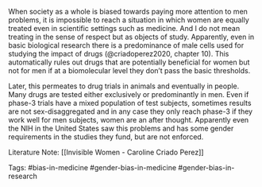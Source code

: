When society as a whole is biased towards paying more attention to men problems, it is impossible to reach a situation in which women are equally treated even in scientific settings such as medicine. And I do not mean treating in the sense of respect but as objects of study. Apparently, even in basic biological research there is a predominance of male cells used for studying the impact of drugs (@criadoperez2020, chapter 10). This automatically rules out drugs that are potentially beneficial for women but not for men if at a biomolecular level they don’t pass the basic thresholds. 

Later, this permeates to drug trials in animals and eventually in people. Many drugs are tested either exclusively or predominantly in men. Even if phase-3 trials have a mixed population of test subjects, sometimes results are not sex-disaggregated and in any case they only reach phase-3 if they work well for men subjects, women are an after thought. Apparently even the NIH in the United States saw this problems and has some gender requirements in the studies they fund, but are not enforced. 

Literature Note: [[Invisible Women - Caroline Criado Perez]]

Tags: #bias-in-medicine #gender-bias-in-medicine #gender-bias-in-research